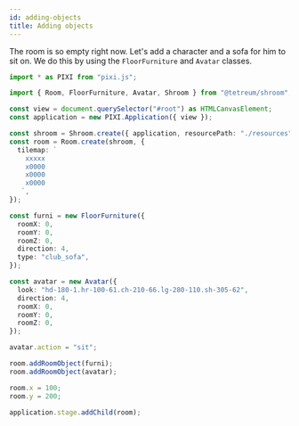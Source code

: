 ```yaml
---
id: adding-objects
title: Adding objects
---
```


The room is so empty right now. Let's add a character and a sofa for him to sit on.
We do this by using the `FloorFurniture` and `Avatar` classes.

```ts
import * as PIXI from "pixi.js";

import { Room, FloorFurniture, Avatar, Shroom } from "@tetreum/shroom";

const view = document.querySelector("#root") as HTMLCanvasElement;
const application = new PIXI.Application({ view });

const shroom = Shroom.create({ application, resourcePath: "./resources" });
const room = Room.create(shroom, {
  tilemap: `
    xxxxx
    x0000
    x0000
    x0000
   `,
});

const furni = new FloorFurniture({
  roomX: 0,
  roomY: 0,
  roomZ: 0,
  direction: 4,
  type: "club_sofa",
});

const avatar = new Avatar({
  look: "hd-180-1.hr-100-61.ch-210-66.lg-280-110.sh-305-62",
  direction: 4,
  roomX: 0,
  roomY: 0,
  roomZ: 0,
});

avatar.action = "sit";

room.addRoomObject(furni);
room.addRoomObject(avatar);

room.x = 100;
room.y = 200;

application.stage.addChild(room);
```
